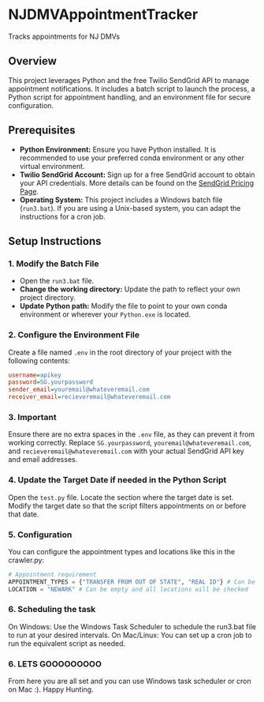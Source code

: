# NJDMVAppointmentTracker

Tracks appointments for NJ DMVs

## Overview

This project leverages Python and the free Twilio SendGrid API to manage appointment notifications. It includes a batch script to launch the process, a Python script for appointment handling, and an environment file for secure configuration.

## Prerequisites

- **Python Environment:** Ensure you have Python installed. It is recommended to use your preferred conda environment or any other virtual environment.
- **Twilio SendGrid Account:** Sign up for a free SendGrid account to obtain your API credentials. More details can be found on the [SendGrid Pricing Page](https://sendgrid.com/en-us/pricing).
- **Operating System:** This project includes a Windows batch file (`run3.bat`). If you are using a Unix-based system, you can adapt the instructions for a cron job.

## Setup Instructions

### 1. Modify the Batch File

- Open the `run3.bat` file.
- **Change the working directory:** Update the path to reflect your own project directory.
- **Update Python path:** Modify the file to point to your own conda environment or wherever your `Python.exe` is located.

### 2. Configure the Environment File

Create a file named `.env` in the root directory of your project with the following contents:

```ini
username=apikey
password=SG.yourpassword
sender_email=youremail@whateveremail.com
receiver_email=recieveremail@whateveremail.com
```
### 3. Important
Ensure there are no extra spaces in the `.env` file, as they can prevent it from working correctly.
Replace `SG.yourpassword`, `youremail@whateveremail.com`, and `recieveremail@whateveremail.com` with your actual SendGrid API key and email addresses.

### 4. Update the Target Date if needed in the Python Script
Open the `test.py` file.
Locate the section where the target date is set.
Modify the target date so that the script filters appointments on or before that date.

### 5. Configuration
You can configure the appointment types and locations like this in the crawler.py:

```python
# Appointment requirement
APPOINTMENT_TYPES = {"TRANSFER FROM OUT OF STATE", "REAL ID"} # Can be not set and all supported types will be checked
LOCATION = "NEWARK" # Can be empty and all locations will be checked
```

### 6. Scheduling the task
On Windows: Use the Windows Task Scheduler to schedule the run3.bat file to run at your desired intervals.
On Mac/Linux: You can set up a cron job to run the equivalent script as needed.

### 6. LETS GOOOOOOOOO
From here you are all set and you can use Windows task scheduler or cron on Mac :). Happy Hunting.
